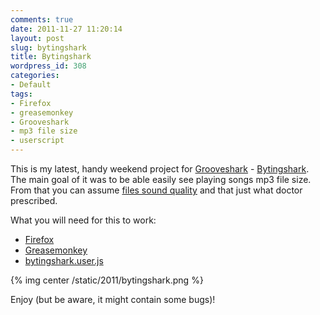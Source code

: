 ```yaml
---
comments: true
date: 2011-11-27 11:20:14
layout: post
slug: bytingshark
title: Bytingshark
wordpress_id: 308
categories:
- Default
tags:
- Firefox
- greasemonkey
- Grooveshark
- mp3 file size
- userscript
---
```


This is my latest, handy weekend project for [Grooveshark](http://grooveshark.com/) - [Bytingshark](https://github.com/intarstudents/Bytingshark). The main goal of it was to be able easily see playing songs mp3 file size. From that you can assume [files sound quality](http://en.wikipedia.org/wiki/MP3) and that just what doctor prescribed.

What you will need for this to work:

* [Firefox](http://www.mozilla.org/lv/firefox/new/)
* [Greasemonkey](https://addons.mozilla.org/en-US/firefox/addon/greasemonkey/)
* [bytingshark.user.js](http://userscripts.org/scripts/show/119253)

{% img center /static/2011/bytingshark.png %}

Enjoy (but be aware, it might contain some bugs)!
